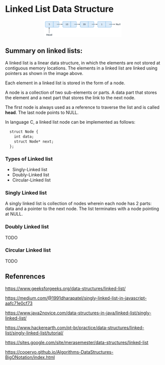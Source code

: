 # Linked List Data Structure

<p align="center">
  <img src="./singly/linked-list-singly.png" width="50%"/>
</p>

## Summary on linked lists:

A linked list is a linear data structure, in which the elements are not stored at contiguous memory locations. The elements in a linked list are linked using pointers as shown in the image above.

Each element in a linked list is stored in the form of a node.

A node is a collection of two sub-elements or parts. A data part that stores the element and a next part that stores the link to the next node.

The first node is always used as a reference to traverse the list and is called <strong>head</strong>. The last node points to NULL.

In language C, a linked list node can be implemented as follows:

```
  struct Node {
    int data;
    struct Node* next;
  };
```

### Types of Linked list

- Singly-Linked list
- Doubly-Linked list
- Circular-Linked list

### Singly Linked list

A singly linked list is collection of nodes wherein each node has 2 parts: data and a pointer to the next node. The list terminates with a node pointing at NULL.

### Doubly Linked list

TODO

### Circular Linked list

TODO

## Refenrences

https://www.geeksforgeeks.org/data-structures/linked-list/

https://medium.com/@1991dharapatel/singly-linked-list-in-javascript-aafc71e0cf73

https://www.java2novice.com/data-structures-in-java/linked-list/singly-linked-list/

https://www.hackerearth.com/pt-br/practice/data-structures/linked-list/singly-linked-list/tutorial/

https://sites.google.com/site/merasemester/data-structures/linked-list

https://cooervo.github.io/Algorithms-DataStructures-BigONotation/index.html